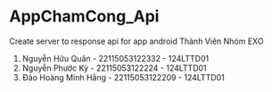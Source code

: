 # AppChamCong_Api
Create server to response api for app android
Thành Viên Nhóm EXO
1. Nguyễn Hữu Quân - 22115053122332 - 124LTTD01
2. Nguyễn Phước Kỳ - 22115053122224 - 124LTTD01
3. Đào Hoàng Minh Hằng - 22115053122209 - 124LTTD01
